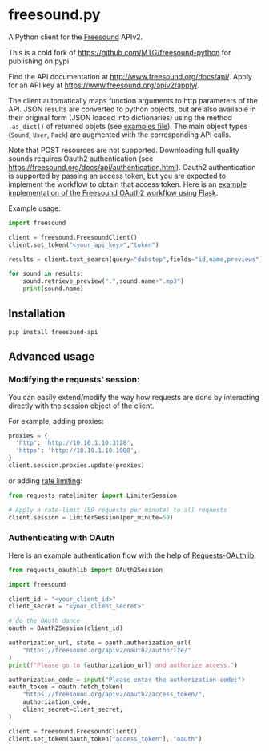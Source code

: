 freesound.py
============

A Python client for the [Freesound](https://freesound.org) APIv2.

This is a cold fork of https://github.com/MTG/freesound-python for publishing on pypi

Find the API documentation at http://www.freesound.org/docs/api/. 
Apply for an API key at https://www.freesound.org/apiv2/apply/. 

The client automatically maps function arguments to http parameters of the API. 
JSON results are converted to python objects, but are also available in their original form (JSON loaded into dictionaries) using the method `.as_dict()` of returned objets (see [examples file](https://github.com/ilesinge/freesound-api/blob/master/examples.py)). 
The main object types (`Sound`, `User`, `Pack`) are augmented with the corresponding API calls.

Note that POST resources are not supported. Downloading full quality sounds requires Oauth2 authentication (see https://freesound.org/docs/api/authentication.html). Oauth2 authentication is supported by passing an access token, but you are expected to implement the workflow to obtain that access token. Here is an [example implementation of the Freesound OAuth2 workflow using Flask](https://gist.github.com/ffont/3607ba4af9814f3877cd42894a564222).

Example usage:

```python
import freesound

client = freesound.FreesoundClient()
client.set_token("<your_api_key>","token")

results = client.text_search(query="dubstep",fields="id,name,previews")

for sound in results:
    sound.retrieve_preview(".",sound.name+".mp3")
    print(sound.name)

```

## Installation

```
pip install freesound-api
```

## Advanced usage

### Modifying the requests' session:

You can easily extend/modify the way how requests are done by interacting directly with
the session object of the client.

For example, adding proxies:
```python
proxies = {
  'http': 'http://10.10.1.10:3128',
  'https': 'http://10.10.1.10:1080',
}
client.session.proxies.update(proxies)
```

or adding [rate limiting](https://github.com/JWCook/requests-ratelimiter):
```python
from requests_ratelimiter import LimiterSession

# Apply a rate-limit (59 requests per minute) to all requests
client.session = LimiterSession(per_minute=59)
```

### Authenticating with OAuth
Here is an example authentication flow with the help of [Requests-OAuthlib](https://requests-oauthlib.readthedocs.io/).
```python
from requests_oauthlib import OAuth2Session

import freesound

client_id = "<your_client_id>"
client_secret = "<your_client_secret>"

# do the OAuth dance
oauth = OAuth2Session(client_id)

authorization_url, state = oauth.authorization_url(
    "https://freesound.org/apiv2/oauth2/authorize/"
)
print(f"Please go to {authorization_url} and authorize access.")

authorization_code = input("Please enter the authorization code:")
oauth_token = oauth.fetch_token(
    "https://freesound.org/apiv2/oauth2/access_token/",
    authorization_code,
    client_secret=client_secret,
)

client = freesound.FreesoundClient()
client.set_token(oauth_token["access_token"], "oauth")
```
